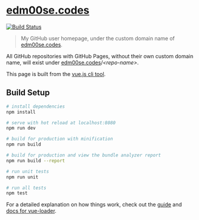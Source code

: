 # [edm00se.codes][my-url]
[![Build Status](https://travis-ci.org/edm00se/edm00se.github.io.svg?branch=source)](https://travis-ci.org/edm00se/edm00se.github.io)

> My GitHub user homepage, under the custom domain name of [edm00se.codes][my-url].

All GitHub repositories with GitHub Pages, without their own custom domain name, will exist under [edm00se.codes][my-url]/_&lt;repo-name&gt;_.

This page is built from the [vue.js cli tool][vue-cli].

## Build Setup

``` bash
# install dependencies
npm install

# serve with hot reload at localhost:8080
npm run dev

# build for production with minification
npm run build

# build for production and view the bundle analyzer report
npm run build --report

# run unit tests
npm run unit

# run all tests
npm test
```

For a detailed explanation on how things work, check out the [guide](http://vuejs-templates.github.io/webpack/) and [docs for vue-loader](http://vuejs.github.io/vue-loader).

[my-url]: https://edm00se.codes
[vue-cli]: https://github.com/vuejs/vue-cli
